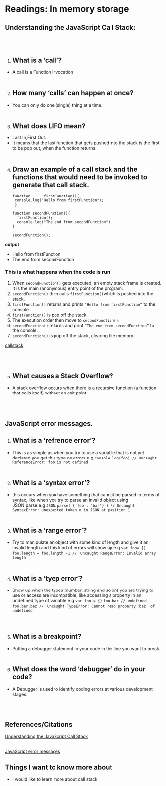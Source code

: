 # Readings: In memory storage

## Understanding the JavaScript Call Stack:
</br></br>

1. ## What is a ‘call’?
- A call is a Function invocation
</br></br>

2. ## How many ‘calls’ can happen at once?
- You can only do one (single) thing at a time.
</br></br>

3. ## What does LIFO mean?
- Last In,First Out. 
- It means that the last function that gets pushed into the stack is the first to be pop out, when the function returns.
</br></br>


4. ## Draw an example of a call stack and the functions that would need to be invoked to generate that call stack.

       function      firstFunction(){
        console.log("Hello from firstFunction");
        }

       function secondFunction(){
         firstFunction();
         console.log("The end from secondFunction");
       }

       secondFunction();

**output**

- Hello from firstFunction
- The end from secondFunction


### This is what happens when the code is run:
1. When `secondFunction()` gets executed, an empty stack frame is created. It is the main (anonymous) entry point of the program.
2. `secondFunction()` then calls `firstFunction()`which is pushed into the stack.
3. `firstFunction()` returns and prints `“Hello from firstFunction”` to the console.
4. `firstFunction()` is pop off the stack.
5. The execution order then move to `secondFunction()`.
6. `secondFunction()` returns and print `“The end from secondFunction”` to the console.
7. `secondFunction()` is pop off the stack, clearing the memory.

[callstack]()

</br></br>

5. ## What causes a Stack Overflow?
- A stack overflow occurs when there is a recursive function (a function that calls itself) without an exit point

</br></br>

## JavaScript error messages.


1. ## What is a ‘refrence error’?
- This is as simple as when you try to use a variable that is not yet declared you get this type os errors.e.g
`console.log(foo) // Uncaught ReferenceError: foo is not defined`
</br></br>

2. ## What is a ‘syntax error’?
- this occurs when you have something that cannot be parsed in terms of syntax, like when you try to parse an invalid object using JSON.parse.e.g
`JSON.parse( {'foo': 'bar'} ) // Uncaught SyntaxError: Unexpected token o in JSON at position 1`
</br></br>

3. ## What is a ‘range error’?
- Try to manipulate an object with some kind of length and give it an invalid length and this kind of errors will show up.e.g
`var foo= []`
`foo.length = foo.length -1 // `
`Uncaught RangeError: Invalid array length`
</br></br>

4. ## What is a ‘tyep error’?
- Show up when the types (number, string and so on) you are trying to use or access are incompatible, like accessing a property in an undefined type of variable.e.g
`var foo = {}`
`foo.bar //` `undefined`
`foo.bar.baz // `
`Uncaught TypeError: Cannot read property` `'baz' of undefined`       
</br></br>


5. ## What is a breakpoint?
- Putting a debugger statement in your code in the line you want to break.
</br></br>


6. ## What does the word ‘debugger’ do in your code?
- A Debugger is used to identify coding errors at various development stages.

</br></br>

## References/Citations

[Understanding the JavaScript Call Stack](https://www.freecodecamp.org/news/understanding-the-javascript-call-stack-861e41ae61d4/)
</br></br>


[JavaScript error messages](https://codeburst.io/javascript-error-messages-debugging-d23f84f0ae7c)

## Things I want to know more about
- I would like to learn more about call stack
